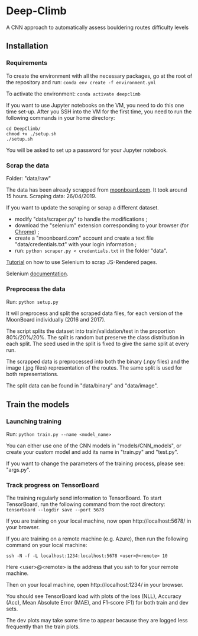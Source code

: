 # Deep-Climb
A CNN approach to automatically assess bouldering routes difficulty levels

## Installation

### Requirements
To create the environment with all the necessary packages, go at the root of the repository and run:
`conda env create -f environment.yml`

To activate the environment: 
`conda activate deepclimb`

If you want to use Jupyter notebooks on the VM, you need to do this one time set-up.
After you SSH into the VM for the first time, you need to run the following commands in your home directory:

```
cd DeepClimb/
chmod +x ./setup.sh
./setup.sh
```

You will be asked to set up a password for your Jupyter notebook.

### Scrap the data
Folder: "data/raw"

The data has been already scrapped from [moonboard.com](https://www.moonboard.com/Problems/Index). It took around 15 hours.
Scraping data: 26/04/2019.

If you want to update the scraping or scrap a different dataset.
- modify "data/scraper.py" to handle the modifications ;
- download the "selenium" extension corresponding to your browser (for [Chrome](https://sites.google.com/a/chromium.org/chromedriver/downloads)) ;
- create a "moonboard.com" account and create a text file "data/credentials.txt" with your login information ;
- run: `python scraper.py < credentials.txt` in the folder "data".

[Tutorial](https://stanford.edu/~mgorkove/cgi-bin/rpython_tutorials/Scraping_a_Webpage_Rendered_by_Javascript_Using_Python.php) on how to use Selenium to scrap JS-Rendered pages.

Selenium [documentation](https://selenium-python.readthedocs.io/locating-elements.html).

### Preprocess the data

Run: `python setup.py`

It will preprocess and split the scraped data files, for each version of the MoonBoard individually (2016 and 2017).

The script splits the dataset into train/validation/test in the proportion 80%/20%/20%.
The split is random but preserve the class distribution in each split.
The seed used in the split is fixed to give the same split at every run.  

The scrapped data is preprocessed into both the binary (.npy files) and the image (.jpg files) representation of the routes.
The same split is used for both representations.

The split data can be found in "data/binary" and "data/image".

## Train the models

### Launching training

Run: `python train.py --name <model_name>`

You can either use one of the CNN models in "models/CNN_models", or create your custom model and add its name in "train.py" and "test.py".

If you want to change the parameters of the training process, please see: "args.py".

### Track progress on TensorBoard

The training regularly send information to TensorBoard. To start TensorBoard, run the following command from the root directory:
`tensorboard --logdir save --port 5678`

If you are training on your local machine, now open http://localhost:5678/ in your browser. 

If you are training on a remote machine (e.g. Azure), then run the following command on your local machine:

`ssh -N -f -L localhost:1234:localhost:5678 <user>@<remote> 10`

Here \<user>@\<remote> is the address that you ssh to for your remote machine. 

Then on your local machine, open http://localhost:1234/ in your browser.
    
You should see TensorBoard load with plots of the loss (NLL), Accuracy (Acc), Mean Absolute Error (MAE), and F1-score (F1) for both train and dev sets. 

The dev plots may take some time to appear because they are logged less frequently than the train plots. 
